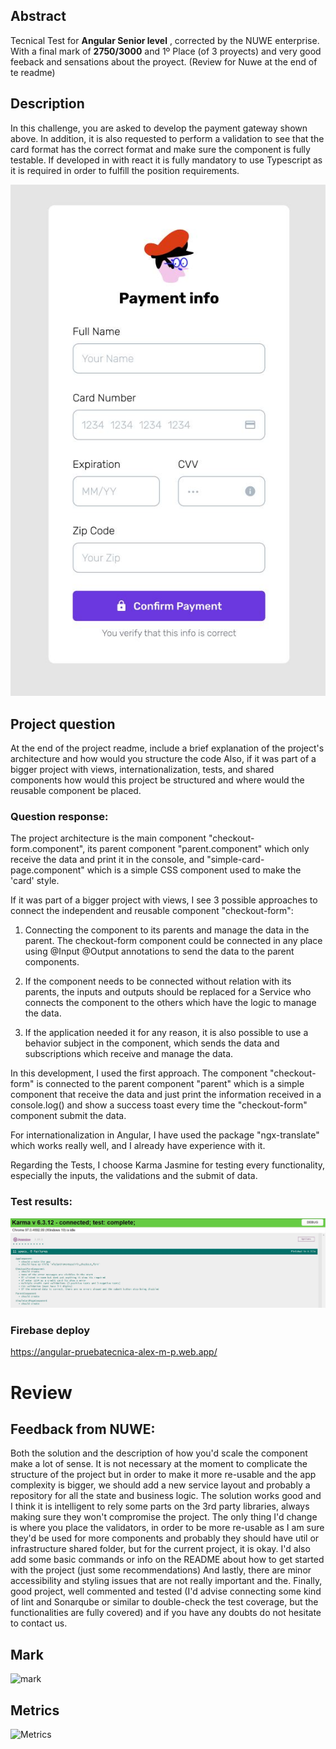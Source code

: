 
## Abstract
Tecnical Test for **Angular Senior level** , corrected by the NUWE enterprise. With a final mark of **2750/3000** and 1º Place (of 3 proyects) and very good feeback and sensations about the proyect. (Review for Nuwe at the end of te readme)




## Description
In this challenge, you are asked to develop the payment gateway shown above.
In addition, it is also requested to perform a validation to see that the card format has the correct format and make sure the component is fully testable.
If developed in with react it is fully mandatory to use Typescript as it is required in order to fulfill the position requirements.

![Objetive payment gateway](payment_gateway.JPG)


## Project question 
At the end of the project readme, include a brief explanation of the project's architecture and how would you structure the code Also, if it was part of a bigger project with views, internationalization, tests, and shared components how would this project be structured and where would the reusable component be placed.


### Question response:

The project architecture is the main component "checkout-form.component", its parent component "parent.component" which only receive the data and print it in the console, and "simple-card-page.component" which is a simple CSS component used to make the 'card' style.

If it was part of a bigger project with views, I see 3 possible approaches to connect the independent and reusable component "checkout-form":

1. Connecting the component to its parents and manage the data in the parent. The checkout-form component could be connected in any place using @Input @Output annotations to send the data to the parent components.

2. If the component needs to be connected without relation with its parents, the inputs and outputs should be replaced for a Service who connects the component to the others which have the logic to manage the data.

3. If the application needed it for any reason, it is also possible to use a behavior subject in the component, which sends the data and subscriptions which receive and manage the data.

In this development, I used the first approach. The component "checkout-form" is connected to the parent component "parent" which is a simple component that receive the data and just print the information received in a console.log() and show a success toast every time the "checkout-form" component submit the data.

For internationalization in Angular, I have used the package "ngx-translate" which works really well, and I already have experience with it.

Regarding the Tests, I choose Karma Jasmine for testing every functionality, especially the inputs, the validations and the submit of data. 

### Test results:
![Test results](test_results.JPG)


### Firebase deploy
https://angular-pruebatecnica-alex-m-p.web.app/




# Review

## Feedback from NUWE: 
Both the solution and the description of how you'd scale the component make a lot of sense.
It is not necessary at the moment to complicate the structure of the project but in order to make it more re-usable and the app complexity is bigger, we should add a new service layout and probably a repository for all the state and business logic.
The solution works good and I think it is intelligent to rely some parts on the 3rd party libraries, always making sure they won't compromise the project. The only thing I'd change is where you place the validators, in order to be more re-usable as I am sure they'd be used for more components and probably they should have util or infrastructure shared folder, but for the current project, it is okay.
I'd also add some basic commands or info on the README about how to get started with the project (just some recommendations) And lastly, there are minor accessibility and styling issues that are not really important and the.
Finally, good project, well commented and tested (I'd advise connecting some kind of lint and Sonarqube or similar to double-check the test coverage, but the functionalities are fully covered) and if you have any doubts do not hesitate to contact us.

## Mark

![mark](https://user-images.githubusercontent.com/33956661/157881456-e3c8d188-be18-4e3f-bd7d-e1475688d0f5.PNG)


## Metrics

![Metrics](https://user-images.githubusercontent.com/33956661/157881493-ece5877d-e220-4c9c-999c-24666c0bcd88.PNG)
